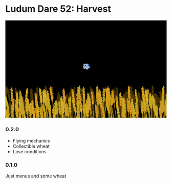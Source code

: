 # Ludum Dare 52: Harvest

![](./screenshot.png)

### 0.2.0
* Flying mechanics
* Collectible wheat
* Lose conditions

### 0.1.0
Just menus and some wheat
